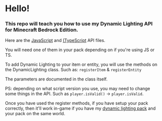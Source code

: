 # Hello!
### This repo will teach you how to use my Dynamic Lighting API for Minecraft Bedrock Edition.
Here are the [JavaScript](https://gist.github.com/Alien-Edds/63534df288802686ed14d79a9666858a) and [(TypeScript](https://gist.github.com/Alien-Edds/0b26fb7982da0c9f82b31bad3fba87ae) API files.

You will need one of them in your pack depending on if you're using JS or TS.

To add Dynamic Lighting to your item or entity, you will use the methods on the DynamicLighting class.
Such as: ``registerItem`` & ``registerEntity`` 

The parameters are documented in the class itself.

PS: depending on what script version you use, you may need to change some things in the API. Such as ``player.isValid()`` -> ``player.isValid``.

Once you have used the register methods, if you have setup your pack correctly, then it'll work in-game if you have my [dynamic lighting pack](https://www.curseforge.com/minecraft-bedrock/addons/dynamic-lighting-api) and your pack on the same world.